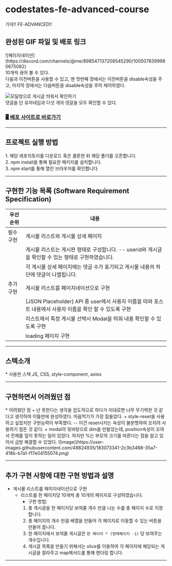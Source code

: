 # codestates-fe-advanced-course
가자!! FE-ADVANCED!!

<h2>완성된 GIF 파일 및 배포 링크</h2>
![페이지네이션](https://discord.com/channels/@me/898547137208545290/1005078399980675082)<br/>
10개씩 끊어 볼 수 있다.<br/>
다음과 이전버튼을 사용할 수 있고, 맨 첫번째 장에서는 이전버튼을 disable속성을 주고, 마지막 장에서는 다음버튼을 disable속성을 주어 제어하였다.<br/>

![모달창으로 게시글 띄워서 확인하기](https://cdn.discordapp.com/attachments/898547137208545290/1005078399380893696/SmartSelect_20220805-204116_Video_Player.gif)<br/>
댓글을 단 유저네임과 다섯 개의 댓글을 모두 확인할 수 있다.<br/>


<h3><a href="" target='_blank'>🖥 배포 사이트로 바로가기  </a></h3>

*** 
<h2> 프로젝트 실행 방법 </h2>
1. 해당 레포지토리를 다운로드 혹은 클론한 뒤 해당 폴더를 오픈합니다. <br/>
2. npm install을 통해 필요한 패키지를 설치합니다.<br/>
3. npm start를 통해 열린 브라우저를 확인합니다<br/>

***
<h2> 구현한 기능 목록 (Software Requirement Specification)</h2>

우선순위|내용|
|---|---|
|필수 구현|게시물 리스트와 게시물 상세 페이지|
||게시물 리스트는 게시판 형태로 구성합니다. -- userid와 게시글을 확인할 수 있는 형태로 구현하였습니다.|
||각 게시물 상세 페이지에는 댓글 수가 표기되고 게시물 내용의 하단에 댓글이 나열됩니다.|
|추가 구현 | 게시물 리스트를 페이지네이션으로 구현|
||[JSON Placeholder] API 중 user에서 사용자 이름을 따와 포스트 내용에서 사용자 이름을 확인 할 수 있도록 구현 |
||리스트에서 특정 게시물 선택시 Modal을 띄워 내용 확인할 수 있도록 구현|
||loading 페이지 구현  |

*** 

<h2>스텍소개</h2>
* 사용한 스텍
JS, CSS, style-component, axios

*** 

<h2>구현하면서 어려웠던 점</h2>
* 어려웠던 점 
  + 난 못한다는 생각을 압도적으로 하다가 이대로면 너무 무기력한 것 같다고 생각하여 이틀만에 완성하였다. 마음먹기가 가장 힘들었다.
  + style-reset을 사용하고 싶었지만 구현능력이 부족했다. -- 이건 reset시키는 속성이 불분명하여 오히려 사용하기 힘든 것 같다.
  + modal의 뒷바탕으로 dim을 만들었는데, position속성이 꼬여서 전체를 덮지 못하는 일이 있었다.
    하지만 %는 부모의 크기를 따른다는 점을 알고 있어서 금방 해결할 수 있었다.
![image](https://user-images.githubusercontent.com/48824935/183073341-2c3b3468-35a7-418b-b7a1-f17e04155074.png)

*** 
<h2>추가 구현 사항에 대한 구현 방법과 설명</h2>

* 게시물 리스트를 페이지네이션으로 구현
   + 리스트를 한 페이지당 10개씩 총 10개의 페이지로 구성하였습니다. 
     - 구현 방법:
     1. 총 게시글을 한 페이지당 보여줄 개수 만큼 나눈 수를 총 페이지 수로 지정합니다. 
     2. 총 페이지의 개수 만큼 배열을 만들어 각 페이지로 이동할 수 있는 버튼을 만들어 줍니다.
     3. 한 페이지에서 보여줄 게시글은 `한 페이지 * (현재페이지 -1)` 당 보여주는 개수입니다. 
     4. 게시글 목록을 만들기 위해서는 slice를 이용하여 각 페이지에 해당되는 게시글을 잘라주고 map메서드를 통해 렌더링 합니다. 
  
***

